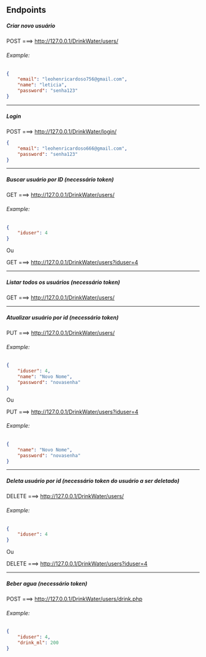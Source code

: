 ## Endpoints

##### Criar novo usuário
POST ===> http://127.0.0.1/DrinkWater/users/
###### Example:
```json
{
	"email": "leohenricardoso756@gmail.com",
	"name": "leticia",
	"password": "senha123"
}
```

------------------------------------------------------------------

##### Login
POST ===> http://127.0.0.1/DrinkWater/login/
```json
{
	"email": "leohenricardoso666@gmail.com",
	"password": "senha123"
}
```

------------------------------------------------------------------

##### Buscar usuário por ID (necessário token)
GET ===> http://127.0.0.1/DrinkWater/users/
###### Example:
```json
{
	"iduser": 4
}
```
Ou

GET ===> http://127.0.0.1/DrinkWater/users?iduser=4

------------------------------------------------------------------

##### Listar todos os usuários (necessário token)
GET ===> http://127.0.0.1/DrinkWater/users/

------------------------------------------------------------------

##### Atualizar usuário por id (necessário token)
PUT ===> http://127.0.0.1/DrinkWater/users/
###### Example:
```json
{
	"iduser": 4,
	"name": "Novo Nome",
	"password": "novasenha"
}
```
Ou

PUT ===> http://127.0.0.1/DrinkWater/users?iduser=4
###### Example:
```json
{
	"name": "Novo Nome",
	"password": "novasenha"
}
```

------------------------------------------------------------------

##### Deleta usuário por id (necessário token do usuário a ser deletado)
DELETE ===> http://127.0.0.1/DrinkWater/users/
###### Example:
```json
{
	"iduser": 4
}
```
Ou

DELETE ===> http://127.0.0.1/DrinkWater/users?iduser=4

------------------------------------------------------------------

##### Beber agua (necessário token)
POST ===> http://127.0.0.1/DrinkWater/users/drink.php
###### Example:
```json
{
	"iduser": 4,
	"drink_ml": 200
}
```
